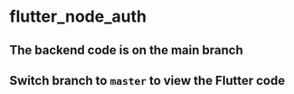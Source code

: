 ﻿# flutter_node_auth

## The backend code is on the main branch
## Switch branch to ```master``` to view the Flutter code
